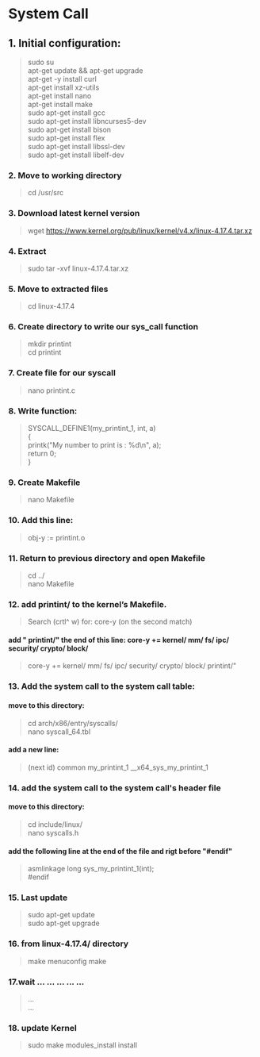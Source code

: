 # System Call
## 1. Initial configuration:
> sudo su  
apt-get update && apt-get upgrade  
apt-get -y install curl  
apt-get install xz-utils  
apt-get install nano  
apt-get install make  
sudo apt-get install gcc  
sudo apt-get install libncurses5-dev  
sudo apt-get install bison  
sudo apt-get install flex  
sudo apt-get install libssl-dev  
sudo apt-get install libelf-dev  
### 2. Move to working directory
> cd /usr/src
### 3. Download latest kernel version
> wget https://www.kernel.org/pub/linux/kernel/v4.x/linux-4.17.4.tar.xz
### 4. Extract
> sudo tar -xvf linux-4.17.4.tar.xz
### 5. Move to extracted files
> cd linux-4.17.4
### 6. Create directory to write our sys_call function
> mkdir printint   
> cd printint
### 7. Create file for our syscall
> nano printint.c
### 8. Write function:
> SYSCALL_DEFINE1(my_printint_1, int, a)  
{  
    printk("My number to print is : %d\n", a);  
    return 0;  
}  
### 9. Create Makefile
> nano Makefile
### 10. Add this line:
> obj-y := printint.o
### 11. Return to previous directory and open Makefile
> cd ../  
> nano Makefile
### 12. add printint/ to the kernel’s Makefile.
> Search (crtl^ w) for: core-y (on the second match)
#### add " printint/" the end of this line: core-y += kernel/ mm/ fs/ ipc/ security/ crypto/ block/ 
> core-y += kernel/ mm/ fs/ ipc/ security/ crypto/ block/ printint/"
### 13. Add the system call to the system call table:
#### move to this directory: 
> cd arch/x86/entry/syscalls/  
> nano syscall_64.tbl  
#### add a new line: 
> (next id)     common     my_printint_1     __x64_sys_my_printint_1  
### 14. add the system call to the system call's header file
#### move to this directory:  
> cd include/linux/  
> nano syscalls.h  
#### add the following line at the end of the file and rigt before "#endif"
> asmlinkage long sys_my_printint_1(int);  
> #endif
### 15. Last update 
> sudo apt-get update  
> sudo apt-get upgrade  
### 16. from linux-4.17.4/ directory
> make menuconfig
> make
### 17.wait ... ... ... ... ... 
> ...  
> ...  
### 18. update Kernel
> sudo make modules_install install  
